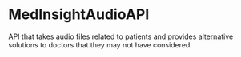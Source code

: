 # MedInsightAudioAPI
API that takes audio files related to patients and provides alternative solutions to doctors that they may not have considered.

